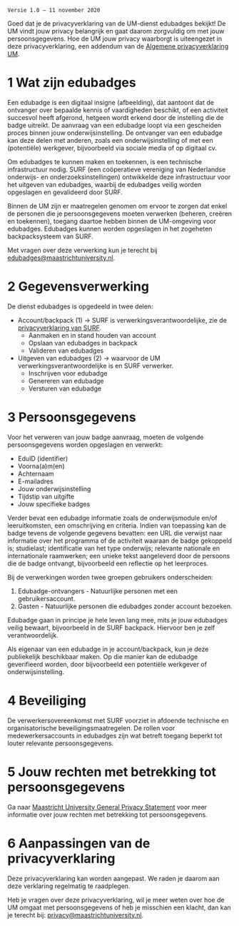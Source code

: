 `Versie 1.0 – 11 november 2020`

Goed dat je de privacyverklaring van de UM-dienst edubadges bekijkt! De UM vindt jouw privacy belangrijk en gaat daarom zorgvuldig om met jouw persoonsgegevens. Hoe de UM jouw privacy waarborgt is uiteengezet in deze privacyverklaring, een addendum van de [Algemene privacyverklaring UM](https://www.maastrichtuniversity.nl/nl/over-de-um/algemene-privacyverklaring-um).

# 1 Wat zijn edubadges
Een edubadge is een digitaal insigne (afbeelding), dat aantoont dat de ontvanger over bepaalde kennis of vaardigheden beschikt, of een activiteit succesvol heeft afgerond, hetgeen wordt erkend door de instelling die de badge uitreikt. De aanvraag van een edubadge loopt via een gescheiden proces binnen jouw onderwijsinstelling. De ontvanger van een edubadge kan deze delen met anderen, zoals een onderwijsinstelling of met een (potentiële) werkgever, bijvoorbeeld via sociale media of op digitaal cv.

Om edubadges te kunnen maken en toekennen, is een technische infrastructuur nodig. SURF (een coöperatieve vereniging van Nederlandse onderwijs- en onderzoeksinstellingen) ontwikkelde deze infrastructuur voor het uitgeven van edubadges, waarbij de edubadges veilig worden opgeslagen en gevalideerd door SURF.

Binnen de UM zijn er maatregelen genomen om ervoor te zorgen dat enkel de personen die je persoonsgegevens moeten verwerken (beheren, creëren en toekennen), toegang daartoe hebben binnen de UM-omgeving voor edubadges. Edubadges kunnen worden opgeslagen in het zogeheten backpacksysteem van SURF.

Met vragen over deze verwerking kun je terecht bij [edubadges@maastrichtuniversity.nl](mailto:edubadges@maastrichtuniversity.nl).

# 2 Gegevensverwerking
De dienst edubadges is opgedeeld in twee delen:

* Account/backpack (1) -> SURF is verwerkingsverantwoordelijke, zie de [privacyverklaring van SURF](https://edubadges.nl/privacy).
  * Aanmaken en in stand houden van account
  * Opslaan van edubadges in backpack
  * Valideren van edubadges
* Uitgeven van edubadges (2) -> waarvoor de UM verwerkingsverantwoordelijke is en SURF verwerker.
  * Inschrijven voor edubadge
  * Genereren van edubadge
  * Versturen van edubadge

# 3 Persoonsgegevens
Voor het verweren van jouw badge aanvraag, moeten de volgende persoonsgegevens worden opgeslagen en verwerkt:

* EduID (identifier)
* Voorna(a)m(en)
* Achternaam 
* E-mailadres
* Jouw onderwijsinstelling
* Tijdstip van uitgifte 
* Jouw specifieke badges 

Verder bevat een edubadge informatie zoals de onderwijsmodule en/of leeruitkomsten, een omschrijving en criteria. Indien van toepassing kan de badge tevens de volgende gegevens bevatten: een URL die verwijst naar informatie over het programma of de activiteit waaraan de badge gekoppeld is; studielast; identificatie van het type onderwijs; relevante nationale en internationale raamwerken; een unieke tekst aangeleverd door de persoons die de badge ontvangt, bijvoorbeeld een reflectie op het leerproces.

Bij de verwerkingen worden twee groepen gebruikers onderscheiden:
1. Edubadge-ontvangers - Natuurlijke personen met een gebruikersaccount.
2. Gasten - Natuurlijke personen die edubadges zonder account bezoeken.

Edubadge gaan in principe je hele leven lang mee, mits je jouw edubadges veilig bewaart, bijvoorbeeld in de SURF backpack. Hiervoor ben je zelf verantwoordelijk.

Als eigenaar van een edubadge in je account/backpack, kun je deze publiekelijk beschikbaar maken. Op die manier kan de edubadge geverifieerd worden, door bijvoorbeeld een potentiële werkgever of onderwijsinstelling.

# 4 Beveiliging
De verwerkersovereenkomst met SURF voorziet in afdoende technische en organisatorische beveiligingsmaatregelen. De rollen voor medewerkersaccounts in edubadges zijn wat betreft toegang beperkt tot louter relevante persoonsgegevens.

# 5 Jouw rechten met betrekking tot persoonsgegevens
Ga naar [Maastricht University General Privacy Statement](https://www.maastrichtuniversity.nl/about-um/um-general-privacy-statement) voor meer informatie over jouw rechten met betrekking tot persoonsgegevens.

# 6 Aanpassingen van de privacyverklaring
Deze privacyverklaring kan worden aangepast. We raden je daarom aan deze verklaring regelmatig te raadplegen.

Heb je vragen over deze privacyverklaring, wil je meer weten over hoe de UM omgaat met persoonsgegevens of heb je misschien een klacht, dan kan je terecht bij: [privacy@maastrichtuniversity.nl](mailto:privacy@maastrichtuniversity.nl).
